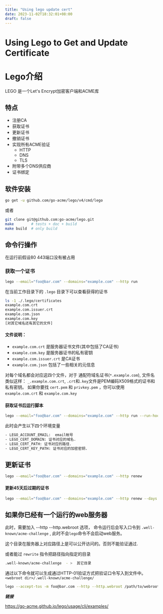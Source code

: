 ```yaml
---
title: "Using lego update cert"
date: 2023-11-02T18:32:01+08:00
draft: false
---
```


Using Lego to Get and Update Certificate
===

# Lego介绍

LEGO 是一个Let's Encrypt加密客户端和ACME库

## 特点

- 注册CA
- 获取证书
- 更新证书
- 撤销证书
- 实现所有ACME验证
    - HTTP
    - DNS
    - TLS
- 附带多个DNS供应商
- 证书绑定

## 软件安装

```bash
go get -u github.com/go-acme/lego/v4/cmd/lego
```
或者
```bash
git clone git@github.com:go-acme/lego.git
make        # tests + doc + build
make build  # only build
```

## 命令行操作
在运行前假设80 443端口没有被占用

### 获取一个证书
```bash
lego --email="foo@bar.com" --domains="example.com" --http run
```
在当前工作目录下的 `.lego` 目录下可以查看获得的证书
```bash
ls -1 ./.lego/certificates
example.com.crt
example.com.issuer.crt
example.com.json
example.com.key
[对其它域名还有其它的文件]
```

#### 文件说明：

- `example.com.crt` 是服务器证书文件(其中包括了CA证书)
- `example.com.key` 是服务器证书的私有密钥
- `example.com.issuer.crt` 是CA证书
- `example.com.json` 包括了一些相关的元信息

对每个域名都会对应这四个文件，对于 通配符域名证书(`*.example.com`), 文件名类似这样： `_.example.com.crt`, `.crt`和`.key`文件是PEM编码X509格式的证书和私有密钥。 如果你要找 `cert.pem` 和 `privkey.pem` ，你可以使用 `example.com.crt` 和  `example.com.key`


#### 获取证书后运行脚本
```bash
lego --email="foo@bar.com" --domains="example.com" --http run --run-hook="./myscript.sh"
```
此时会产生以下四个环境变量

```bash
- LEGO_ACCOUNT_EMAIL:  email帐号
- LEGO_CERT_DOMAIN: 证书对应的域名.
- LEGO_CERT_PATH: 证书对应的路径.
- LEGO_CERT_KEY_PATH: 证书对应的加密密钥.
```

## 更新证书

```bash
lego --email="foo@bar.com" --domains="example.com" --http renew
```

#### 更新45天后过期的证书
```bash
lego --email="foo@bar.com" --domains="example.com" --http renew --days 45
```

## 如果你已经有一个运行的web服务器

此时，需要加入 --http --http.webroot 选项， 命令运行后会写入口令到 `.well-known/acme-challenge` , 此时不会`lego`命令不会启动web服务。

这个目录在服务器上对应路径上是可以公开访问的。否则不能验证通过.

或者能过 `rewrite` 指令把路径指向指定的目录

```bash
.well-known/acme-challenge  - >  其它目录
```

通过以下命令就可以生成通过HTTP-01验证方式把验证口令写入到文件中。
`<webroot dir>/.well-known/acme-challenge/`

```bash
lego --accept-tos -m foo@bar.com --http --http.webroot /path/to/webroot -d example.com run
```

___链接___

https://go-acme.github.io/lego/usage/cli/examples/


